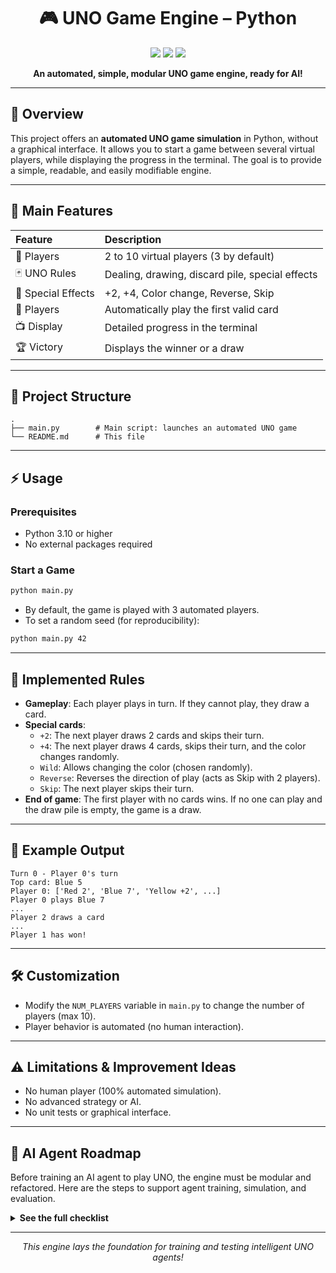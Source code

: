 <h1 align="center">🎮 UNO Game Engine – Python</h1>

<p align="center">
  <img src="https://img.shields.io/badge/Python-3.10%2B-blue?logo=python" />
  <img src="https://img.shields.io/badge/License-MIT-green" />
  <img src="https://img.shields.io/badge/Status-Automated%20Simulation-orange" />
</p>

<p align="center">
  <b>An automated, simple, modular UNO game engine, ready for AI!</b>
</p>

---

## 🚀 Overview

This project offers an **automated UNO game simulation** in Python, without a graphical interface. It allows you to start a game between several virtual players, while displaying the progress in the terminal. The goal is to provide a simple, readable, and easily modifiable engine.

---

## 🧩 Main Features

| Feature | Description |
|:---|:---|
| 👥 Players | 2 to 10 virtual players (3 by default) |
| 🃏 UNO Rules | Dealing, drawing, discard pile, special effects |
| 🔄 Special Effects | +2, +4, Color change, Reverse, Skip |
| 🤖 Players | Automatically play the first valid card |
| 📺 Display | Detailed progress in the terminal |
| 🏆 Victory | Displays the winner or a draw |

---

## 📁 Project Structure

```
.
├── main.py        # Main script: launches an automated UNO game
└── README.md      # This file
```

---

## ⚡️ Usage

### Prerequisites

- Python 3.10 or higher
- No external packages required

### Start a Game

```bash
python main.py
```

- By default, the game is played with 3 automated players.
- To set a random seed (for reproducibility):

```bash
python main.py 42
```

---

## 📜 Implemented Rules

- **Gameplay**: Each player plays in turn. If they cannot play, they draw a card.
- **Special cards**:
  - `+2`: The next player draws 2 cards and skips their turn.
  - `+4`: The next player draws 4 cards, skips their turn, and the color changes randomly.
  - `Wild`: Allows changing the color (chosen randomly).
  - `Reverse`: Reverses the direction of play (acts as Skip with 2 players).
  - `Skip`: The next player skips their turn.
- **End of game**: The first player with no cards wins. If no one can play and the draw pile is empty, the game is a draw.

---

## 🎲 Example Output

```
Turn 0 - Player 0's turn
Top card: Blue 5
Player 0: ['Red 2', 'Blue 7', 'Yellow +2', ...]
Player 0 plays Blue 7
...
Player 2 draws a card
...
Player 1 has won!
```

---

## 🛠️ Customization

- Modify the `NUM_PLAYERS` variable in `main.py` to change the number of players (max 10).
- Player behavior is automated (no human interaction).

---

## ⚠️ Limitations & Improvement Ideas

- No human player (100% automated simulation).
- No advanced strategy or AI.
- No unit tests or graphical interface.

---

## 🧠 AI Agent Roadmap

Before training an AI agent to play UNO, the engine must be modular and refactored. Here are the steps to support agent training, simulation, and evaluation.

<details>
<summary><b>See the full checklist</b></summary>

### ✅ 1. Separate game logic from players
- [ ] Create a `UnoGame` class to manage game state (`deck`, `discard_pile`, `hands`, `current_player`, etc.).
- [ ] Implement `get_game_state()` to return a player's view.
- [ ] Implement `play_turn(player_action)` to apply an action and update the state.

### ✅ 2. Create an Agent interface
- [ ] Define an abstract class `Agent` with the method `choose_action(game_state) -> action`.
- [ ] Implement `HumanAgent` for console input.
- [ ] Implement `RandomAgent` that randomly chooses a legal action.
- [ ] Attach an `Agent` instance per player (`self.agents = [...]`).

### ✅ 3. Encode states and actions
- [ ] Implement `encode_state(game_state)` to return a tensor or feature vector.
- [ ] Implement `decode_action(index)` if action space is discrete.
- [ ] Define the set of possible actions (playable cards + draw).

### ✅ 4. Simulation and logging
- [ ] Add a silent simulation mode (no print).
- [ ] Log each tuple `(state, action, reward, next_state, done)` per turn.
- [ ] Add a `run_episode()` method that returns the full log.

### ✅ 5. Define the reward function
- [ ] Implement `reward_function(state, action, next_state)`:
  - Small penalty each turn to encourage quick victory.
  - Large reward if the agent wins.
  - Penalty for illegal or null action.
- [ ] (Optional) Design other reward schemes.

### ✅ 6. Fully autonomous agent mode
- [ ] Allow games where all players are autonomous agents.
- [ ] Support batch simulations over multiple episodes.
- [ ] Collect data for reinforcement or supervised learning.

### ✅ 7. Replay and trace saving
- [ ] Allow saving complete episodes in JSON or pickle.
- [ ] (Optional) Tools to replay an episode step by step.

### ✅ 8. Debug & visualization tools
- [ ] Add a `verbose` flag to display agent decisions.
- [ ] Show cards played each turn for traceability.

---

### ✨ Bonus (Advanced Mechanics)
- [ ] Refactor each special effect (`+2`, `Reverse`, etc.) into its own method.
- [ ] Write unit tests to validate effect handling.

</details>

---

<p align="center">
  <i>This engine lays the foundation for training and testing intelligent UNO agents!</i>
</p>
